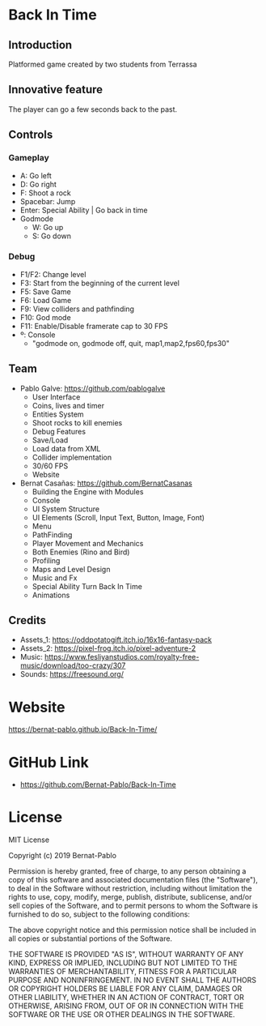 # Back In Time

## Introduction
Platformed game created by two students from Terrassa

## Innovative feature
The player can go a few seconds back to the past.

## Controls 
### Gameplay
* A: Go left
* D: Go right
* F: Shoot a rock
* Spacebar: Jump
* Enter: Special Ability | Go back in time
* Godmode
  * W: Go up
  * S: Go down
### Debug
* F1/F2: Change level
* F3: Start from the beginning of the current level
* F5: Save Game
* F6: Load Game
* F9: View colliders and pathfinding
* F10: God mode
* F11: Enable/Disable framerate cap to 30 FPS
* º: Console
    * "godmode on, godmode off, quit, map1,map2,fps60,fps30"

## Team
* Pablo Galve: https://github.com/pablogalve
  * User Interface
  * Coins, lives and timer
  * Entities System
  * Shoot rocks to kill enemies
  * Debug Features
  * Save/Load
  * Load data from XML
  * Collider implementation
  * 30/60 FPS
  * Website
* Bernat Casañas: https://github.com/BernatCasanas
  * Building the Engine with Modules
  * Console
  * UI System Structure
  * UI Elements (Scroll, Input Text, Button, Image, Font)
  * Menu
  * PathFinding
  * Player Movement and Mechanics
  * Both Enemies (Rino and Bird)
  * Profiling
  * Maps and Level Design
  * Music and Fx
  * Special Ability Turn Back In Time
  * Animations
  
## Credits
* Assets_1: https://oddpotatogift.itch.io/16x16-fantasy-pack
* Assets_2: https://pixel-frog.itch.io/pixel-adventure-2
* Music: https://www.fesliyanstudios.com/royalty-free-music/download/too-crazy/307
* Sounds: https://freesound.org/

# Website
https://bernat-pablo.github.io/Back-In-Time/

# GitHub Link
* https://github.com/Bernat-Pablo/Back-In-Time
 
# License
MIT License

Copyright (c) 2019 Bernat-Pablo

Permission is hereby granted, free of charge, to any person obtaining a copy
of this software and associated documentation files (the "Software"), to deal
in the Software without restriction, including without limitation the rights
to use, copy, modify, merge, publish, distribute, sublicense, and/or sell
copies of the Software, and to permit persons to whom the Software is
furnished to do so, subject to the following conditions:

The above copyright notice and this permission notice shall be included in all
copies or substantial portions of the Software.

THE SOFTWARE IS PROVIDED "AS IS", WITHOUT WARRANTY OF ANY KIND, EXPRESS OR
IMPLIED, INCLUDING BUT NOT LIMITED TO THE WARRANTIES OF MERCHANTABILITY,
FITNESS FOR A PARTICULAR PURPOSE AND NONINFRINGEMENT. IN NO EVENT SHALL THE
AUTHORS OR COPYRIGHT HOLDERS BE LIABLE FOR ANY CLAIM, DAMAGES OR OTHER
LIABILITY, WHETHER IN AN ACTION OF CONTRACT, TORT OR OTHERWISE, ARISING FROM,
OUT OF OR IN CONNECTION WITH THE SOFTWARE OR THE USE OR OTHER DEALINGS IN THE
SOFTWARE.
